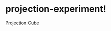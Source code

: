 

# projection-experiment!

[Projection Cube](https://user-images.githubusercontent.com/84434778/150727426-2ba19867-9ff2-4e67-b802-29bce13c5ee3.png)
